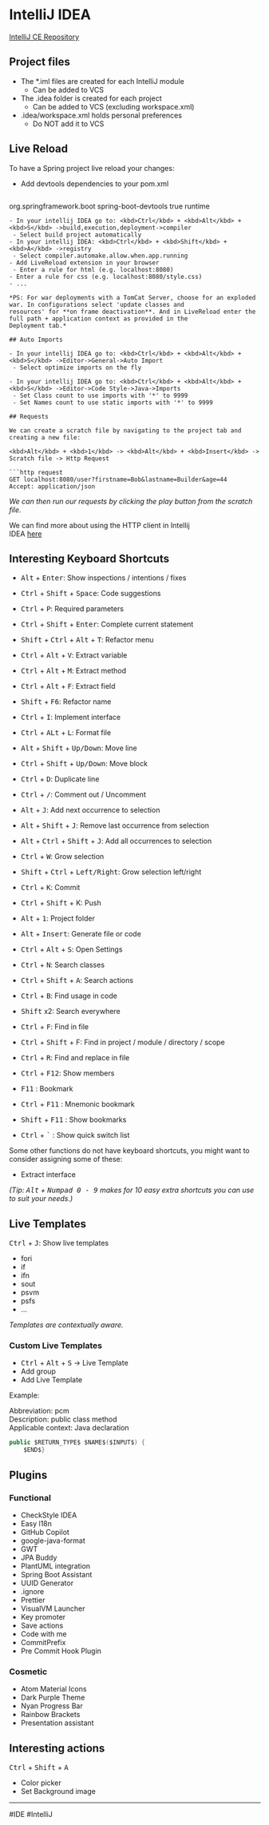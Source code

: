 # IntelliJ IDEA  

[IntelliJ CE Repository](https://github.com/JetBrains/intellij-community)  
  
## Project files  
  
- The *.iml files are created for each IntelliJ module  
  - Can be added to VCS  
- The .idea folder is created for each project  
  - Can be added to VCS (excluding workspace.xml)  
- .idea/workspace.xml holds personal preferences  
  - Do NOT add it to VCS

## Live Reload  
  
To have a Spring project live reload your changes:  
  
- Add devtools dependencies to your pom.xml  
  
    ```xml  
 <dependency> <groupId>org.springframework.boot</groupId> <artifactId>spring-boot-devtools</artifactId> <optional>true</optional> <scope>runtime</scope> </dependency>  
 ```  
- In your intellij IDEA go to: <kbd>Ctrl</kbd> + <kbd>Alt</kbd> + <kbd>S</kbd> ->build,execution,deployment->compiler  
  - Select build project automatically  
- In your intellij IDEA: <kbd>Ctrl</kbd> + <kbd>Shift</kbd> +<kbd>A</kbd> ->registry  
  - Select compiler.automake.allow.when.app.running  
- Add LiveReload extension in your browser  
  - Enter a rule for html (e.g. localhost:8080)  
 - Enter a rule for css (e.g. localhost:8080/style.css)  
 - ...  
  
*PS: For war deployments with a TomCat Server, choose for an exploded war. In configurations select 'update classes and  
resources' for **on frame deactivation**. And in LiveReload enter the full path + application context as provided in the  
Deployment tab.*  
  
## Auto Imports  
  
- In your intellij IDEA go to: <kbd>Ctrl</kbd> + <kbd>Alt</kbd> + <kbd>S</kbd> ->Editor->General->Auto Import  
  - Select optimize imports on the fly  
  
- In your intellij IDEA go to: <kbd>Ctrl</kbd> + <kbd>Alt</kbd> + <kbd>S</kbd> ->Editor->Code Style->Java->Imports  
  - Set Class count to use imports with '*' to 9999  
  - Set Names count to use static imports with '*' to 9999  
  
## Requests  
  
We can create a scratch file by navigating to the project tab and creating a new file:  
  
<kbd>Alt</kbd> + <kbd>1</kbd> -> <kbd>Alt</kbd> + <kbd>Insert</kbd> -> Scratch file -> Http Request  
  
```http request  
GET localhost:8080/user?firstname=Bob&lastname=Builder&age=44  
Accept: application/json  
```  
  
*We can then run our requests by clicking the play button from the scratch file.*  
  
We can find more about using the HTTP client in Intellij  
IDEA [here](https://www.jetbrains.com/help/idea/http-client-in-product-code-editor.html)  
  
## Interesting Keyboard Shortcuts  

- <kbd>Alt</kbd> + <kbd>Enter</kbd>: Show inspections / intentions / fixes  
- <kbd>Ctrl</kbd> + <kbd>Shift</kbd> + <kbd>Space</kbd>: Code suggestions  
- <kbd>Ctrl</kbd> + <kbd>P</kbd>: Required parameters  
- <kbd>Ctrl</kbd> + <kbd>Shift</kbd> + <kbd>Enter</kbd>: Complete current statement  
- <kbd>Shift</kbd> + <kbd>Ctrl</kbd> + <kbd>Alt</kbd> + <kbd>T</kbd>: Refactor menu  
- <kbd>Ctrl</kbd> + <kbd>Alt</kbd> + <kbd>V</kbd>: Extract variable  
- <kbd>Ctrl</kbd> + <kbd>Alt</kbd> + <kbd>M</kbd>: Extract method  
- <kbd>Ctrl</kbd> + <kbd>Alt</kbd> + <kbd>F</kbd>: Extract field  
- <kbd>Shift</kbd> + <kbd>F6</kbd>: Refactor name  
- <kbd>Ctrl</kbd> + <kbd>I</kbd>: Implement interface  
- <kbd>Ctrl</kbd> + <kbd>ALt</kbd> + <kbd>L</kbd>: Format file  
- <kbd>Alt</kbd> + <kbd>Shift</kbd> + <kbd>Up/Down</kbd>: Move line  
- <kbd>Ctrl</kbd> + <kbd>Shift</kbd> + <kbd>Up/Down</kbd>: Move block  
- <kbd>Ctrl</kbd> + <kbd>D</kbd>: Duplicate line  
- <kbd>Ctrl</kbd> + <kbd>/</kbd>: Comment out / Uncomment  
- <kbd>Alt</kbd> + <kbd>J</kbd>: Add next occurrence to selection  
- <kbd>Alt</kbd> + <kbd>Shift</kbd> + <kbd>J</kbd>: Remove last occurrence from selection  
- <kbd>Alt</kbd> + <kbd>Ctrl</kbd> + <kbd>Shift</kbd> + <kbd>J</kbd>: Add all occurrences to selection  
- <kbd>Ctrl</kbd> + <kbd>W</kbd>: Grow selection  
- <kbd>Shift</kbd> + <kbd>Ctrl</kbd> + <kbd>Left/Right</kbd>: Grow selection left/right  
  
- <kbd>Ctrl</kbd> + <kbd>K</kbd>: Commit  
- <kbd>Ctrl</kbd> + <kbd>Shift</kbd> + K</kbd>: Push  
- <kbd>Alt</kbd> + <kbd>1</kbd>: Project folder  
- <kbd>Alt</kbd> + <kbd>Insert</kbd>: Generate file or code  
- <kbd>Ctrl</kbd> + <kbd>Alt</kbd> + <kbd>S</kbd>: Open Settings  
  
- <kbd>Ctrl</kbd> + <kbd>N</kbd>: Search classes  
- <kbd>Ctrl</kbd> + <kbd>Shift</kbd> + <kbd>A</kbd>: Search actions  
- <kbd>Ctrl</kbd> + <kbd>B</kbd>: Find usage in code  
- <kbd>Shift</kbd> x2: Search everywhere  
- <kbd>Ctrl</kbd> + <kbd>F</kbd>: Find in file  
- <kbd>Ctrl</kbd> + <kbd>Shift</kbd> + F</kbd>: Find in project / module / directory / scope  
- <kbd>Ctrl</kbd> + <kbd>R</kbd>: Find and replace in file  
- <kbd>Ctrl</kbd> + <kbd>F12</kbd>: Show members  
- <kbd>F11</kbd> : Bookmark  
- <kbd>Ctrl</kbd> + <kbd>F11</kbd> : Mnemonic bookmark  
- <kbd>Shift</kbd> + <kbd>F11</kbd> : Show bookmarks  
- <kbd>Ctrl</kbd> + <kbd>`</kbd> : Show quick switch list
  
Some other functions do not have keyboard shortcuts, you might want to consider assigning some of these:  
  
- Extract interface  
  
*(Tip: <kbd>Alt</kbd> + <kbd>Numpad 0 - 9</kbd> makes for 10 easy extra shortcuts you can use to suit your needs.)*

## Live Templates  
  
<kbd>Ctrl</kbd> + <kbd>J</kbd>: Show live templates  
  
- fori  
- if  
- ifn  
- sout  
- psvm  
- psfs  
- ...  
  
*Templates are contextually aware.*  
  
### Custom Live Templates  
  
- <kbd>Ctrl</kbd> + <kbd>Alt</kbd> + <kbd>S</kbd> -> Live Template  
- Add group  
- Add Live Template  
  
Example:  
  
Abbreviation: pcm  
Description: public class method  
Applicable context: Java declaration  
  
```java  
public $RETURN_TYPE$ $NAME$($INPUT$) {  
    $END$}  
```

## Plugins
### Functional  
  
- CheckStyle IDEA  
- Easy l18n  
- GitHub Copilot  
- google-java-format  
- GWT  
- JPA Buddy  
- PlantUML integration  
- Spring Boot Assistant  
- UUID Generator  
- .ignore  
- Prettier  
- VisualVM Launcher  
- Key promoter  
- Save actions  
- Code with me  
- CommitPrefix  
- Pre Commit Hook Plugin  
  
### Cosmetic  
  
- Atom Material Icons  
- Dark Purple Theme  
- Nyan Progress Bar  
- Rainbow Brackets  
- Presentation assistant

## Interesting actions  
  
<kbd>Ctrl</kbd> + <kbd>Shift</kbd> + <kbd>A</kbd>  
  
- Color picker  
- Set Background image

---
#IDE #IntelliJ